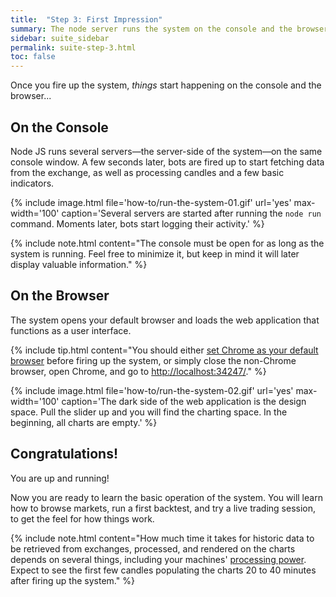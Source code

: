 ```yaml
---
title:  "Step 3: First Impression"
summary: The node server runs the system on the console and the browser runs the web application functioning as a user interface.
sidebar: suite_sidebar
permalink: suite-step-3.html
toc: false
---
```


Once you fire up the system, *things* start happening on the console and the browser...

## On the Console

Node JS runs several servers&mdash;the server-side of the system&mdash;on the same console window. A few seconds later, bots are fired up to start fetching data from the exchange, as well as processing candles and a few basic indicators.

{% include image.html file='how-to/run-the-system-01.gif' url='yes' max-width='100' caption='Several servers are started after running the ```node run``` command. Moments later, bots start logging their activity.' %}

{% include note.html content="The console must be open for as long as the system is running. Feel free to minimize it, but keep in mind it will later display valuable information." %}

## On the Browser

The system opens your default browser and loads the web application that functions as a user interface. 

{% include tip.html content="You should either <a href='https://support.google.com/chrome/answer/95417?co=GENIE.Platform%3DDesktop&hl=en' rel='nofollow' rel='noopener' target='_blank'>set Chrome as your default browser</a> before firing up the system, or simply close the non-Chrome browser, open Chrome, and go to <a href='http://localhost:34247/' rel='nofollow' rel='noopener' target='_blank'>http://localhost:34247/</a>." %}

{% include image.html file='how-to/run-the-system-02.gif' url='yes' max-width='100' caption='The dark side of the web application is the design space. Pull the slider up and you will find the charting space. In the beginning, all charts are empty.' %}

## Congratulations! 

You are up and running!

Now you are ready to learn the basic operation of the system. You will learn how to browse markets, run a first backtest, and try a live trading session, to get the feel for how things work.

{% include note.html content="How much time it takes for historic data to be retrieved from exchanges, processed, and rendered on the charts depends on several things, including your machines' [processing power](suite-system-requirements.html#processing-power). Expect to see the first few candles populating the charts 20 to 40 minutes after firing up the system." %}
